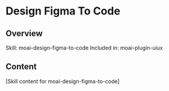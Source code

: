 # Design Figma To Code

## Overview
Skill: moai-design-figma-to-code
Included in: moai-plugin-uiux

## Content
[Skill content for moai-design-figma-to-code]
